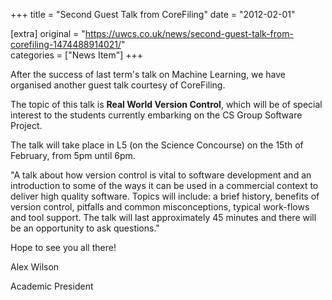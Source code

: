 +++
title = "Second Guest Talk from CoreFiling"
date = "2012-02-01"

[extra]
original = "https://uwcs.co.uk/news/second-guest-talk-from-corefiling-1474488914021/"    
categories = ["News Item"]
+++

After the success of last term's talk on Machine Learning, we have organised another guest talk courtesy of CoreFiling.

The topic of this talk is **Real World Version Control**, which will be of special interest to the students currently embarking on the CS Group Software Project.

The talk will take place in L5 (on the Science Concourse) on the 15th of February, from 5pm until 6pm.

"A talk about how version control is vital to software development and an introduction to some of the ways it can be used in a commercial context to deliver high quality software. Topics will include: a brief history, benefits of version control, pitfalls and common misconceptions, typical work-flows and tool support. The talk will last approximately 45 minutes and there will be an opportunity to ask questions."

Hope to see you all there\!

Alex Wilson

Academic President

